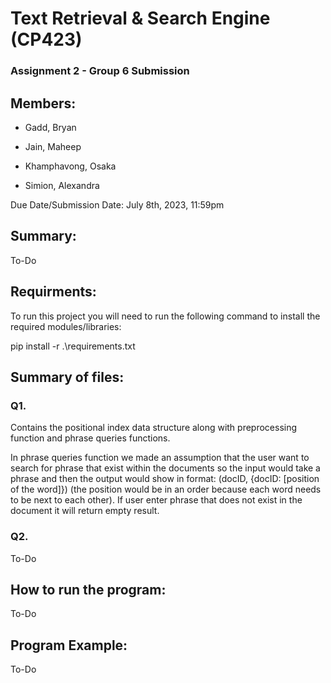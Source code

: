 # Text Retrieval & Search Engine (CP423)

### Assignment 2 - Group 6 Submission

## Members:
- Gadd, Bryan

- Jain, Maheep

- Khamphavong, Osaka

- Simion, Alexandra

Due Date/Submission Date: July 8th, 2023, 11:59pm

## Summary:
To-Do

## Requirments:
To run this project you will need to run the following command to install the required modules/libraries:

pip install -r .\requirements.txt

## Summary of files:
### Q1.
Contains the positional index data structure along with preprocessing function and phrase queries functions. 

In phrase queries function we made an assumption that the user want to search for phrase that exist within the documents so the input would take a phrase and then the output would show in format: (docID, {docID: [position of the word]}) (the position would be in an order because each word needs to be next to each other). If user enter phrase that does not exist in the document it will return empty result. 

### Q2.
To-Do

## How to run the program:
To-Do

## Program Example:
To-Do
